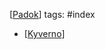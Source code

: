 [[Padok]]
tags: #index

- [[Kyverno]]

[//begin]: # "Autogenerated link references for markdown compatibility"
[Padok]: Padok "🔥 Padok"
[Kyverno]: Kyverno "Kyverno"
[//end]: # "Autogenerated link references"